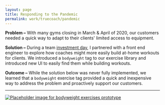 ```yaml
---
layout: page
title: Responding to the Pandemic
permalink: work/truecoach/pandemic
---
```

**Problem –** With many gyms closing in March & April of 2020, our customers needed a quick way to adapt to their clients' limited access to equipment.

**Solution –** During a team <a href="https://truecoach.co/careers/" class="link--highlight" target="_blank">investment day</a>, I partnered with a front end engineer to explore how coaches might more easily build at-home workouts for clients. We introduced a <code>bodyweight</code> tag to our exercise library and introduced new UI to easily find them while building workouts.

**Outcome –** While the solution below was never fully implemented, we learned that a <code>bodyweight</code> exercise tag provided a quick and inexpensive way to address the problem and proactively support our customers.

---

<a href="https://www.figma.com/proto/NY1VzUuULuyDmgls7Fyd1n/Pitch-At-home-exercises?node-id=17%3A2160&viewport=386%2C386%2C0.1445833295583725&scaling=min-zoom&hide-ui=1" target="_blank">
  <img class="rounded-2xl shadow-md transition duration-200 ease-in-out transform hover:shadow-lg scale-1" src="https://user-images.githubusercontent.com/178044/96322063-d969b900-0fd4-11eb-8704-2f74e09f6aff.png" alt="Placeholder image for bodyweight exercises prototype" />
</a>
